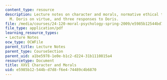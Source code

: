 ```yaml
---
content_type: resource
description: Lecture notes on character and morals, normative ethical theories, John
  M. Doris on virtue, and three responses to Doris.
file: /media/courses/24-120-moral-psychology-spring-2009/e5985b12544bd7d8f6e474489c4b6870_MIT24_120s09_lec26.pdf
file_type: application/pdf
learning_resource_types:
- Lecture Notes
ocw_type: OCWFile
parent_title: Lecture Notes
parent_type: CourseSection
parent_uid: a1be5978-1e0e-b1c2-d224-31b1110815a4
resourcetype: Document
title: XXVI Character and Morals
uid: e5985b12-544b-d7d8-f6e4-74489c4b6870
---
```

